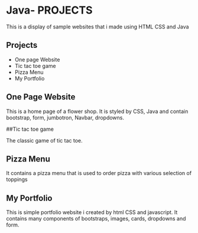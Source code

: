 # Java- PROJECTS

This is a display of sample websites that i made using HTML CSS and Java

## Projects
- One page Website
- Tic tac toe game
- Pizza Menu
- My Portfolio

## One Page Website

This is a home page of a flower shop. It is styled by CSS, Java and contain bootstrap, form, jumbotron, Navbar, dropdowns.

##Tic tac toe game

The classic game of tic tac toe.

## Pizza Menu

It contains a pizza menu that is used to order pizza with various selection of toppings

## My Portfolio

This is simple portfolio website i created by html CSS and javascript. It contains many components of bootstraps, images, cards, dropdowns and form.
